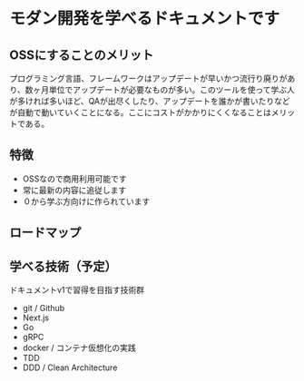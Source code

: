 # モダン開発を学べるドキュメントです

## OSSにすることのメリット

プログラミング言語、フレームワークはアップデートが早いかつ流行り廃りがあり、数ヶ月単位でアップデートが必要なものが多い。このツールを使って学ぶ人が多ければ多いほど、QAが出尽くしたり、アップデートを誰かが書いたりなどが自動で動いていくことになる。ここにコストがかかりにくくなることはメリットである。


## 特徴

- OSSなので商用利用可能です
- 常に最新の内容に追従します
- ０から学ぶ方向けに作られています


## ロードマップ


## 学べる技術（予定）


ドキュメントv1で習得を目指す技術群

- git / Github
- Next.js
- Go
- gRPC
- docker / コンテナ仮想化の実践
- TDD
- DDD / Clean Architecture

